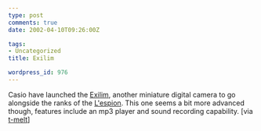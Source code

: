 ```yaml
---
type: post
comments: true
date: 2002-04-10T09:26:00Z

tags:
- Uncategorized
title: Exilim

wordpress_id: 976
---
```


Casio have launched the [Exilim](http://www.casio.com/corporate/pressroom.cfm?act=2&pr=5530), another miniature digital camera to go alongside the ranks of the [L'espion](http://www.digitaldreamco.com/shop/espion_review.html). This one seems a bit more advanced though, features include an mp3 player and sound recording capability. [via [t-melt](http://www.t-melt.com/)]
